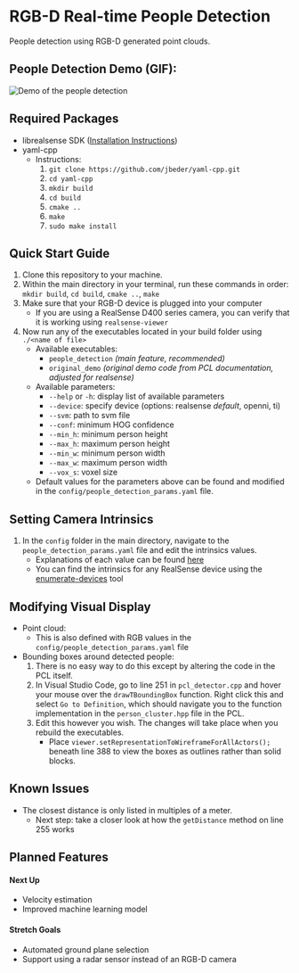 # RGB-D Real-time People Detection
People detection using RGB-D generated point clouds.

## People Detection Demo (GIF):
![Demo of the people detection](demo.gif)

## Required Packages
- librealsense SDK ([Installation Instructions](https://github.com/IntelRealSense/librealsense/blob/master/doc/distribution_linux.md))
- yaml-cpp
  - Instructions:
    1. `git clone https://github.com/jbeder/yaml-cpp.git`
    2. `cd yaml-cpp`
    3. `mkdir build`
    4. `cd build`
    5. `cmake ..`
    6. `make`
    7. `sudo make install`


## Quick Start Guide
1. Clone this repository to your machine.
2. Within the main directory in your terminal, run these commands in order: `mkdir build`, `cd build`, `cmake ..`, `make`
3. Make sure that your RGB-D device is plugged into your computer
    - If you are using a RealSense D400 series camera, you can verify that it is working using `realsense-viewer`
4. Now run any of the executables located in your build folder using `./<name of file>`
    - Available executables:
      - `people_detection` *(main feature, recommended)*
      - `original_demo` *(original demo code from PCL documentation, adjusted for realsense)*
    - Available parameters:
      - `--help` or `-h`: display list of available parameters
      - `--device`: specify device (options: realsense *default*, openni, ti)
      - `--svm`: path to svm file
      - `--conf`: minimum HOG confidence
      - `--min_h`: minimum person height
      - `--max_h`: maximum person height
      - `--min_w`: minimum person width
      - `--max_w`: maximum person width
      - `--vox_s`: voxel size
    - Default values for the parameters above can be found and modified in the `config/people_detection_params.yaml` file.

## Setting Camera Intrinsics
1. In the `config` folder in the main directory, navigate to the `people_detection_params.yaml` file and edit the intrinsics values.
    - Explanations of each value can be found [here](https://ksimek.github.io/2013/08/13/intrinsic/)
    - You can find the intrinsics for any RealSense device using the [enumerate-devices](https://github.com/IntelRealSense/librealsense/tree/master/tools/enumerate-devices) tool

## Modifying Visual Display
- Point cloud:
  - This is also defined with RGB values in the `config/people_detection_params.yaml` file
- Bounding boxes around detected people:
  1. There is no easy way to do this except by altering the code in the PCL itself.
  2. In Visual Studio Code, go to line 251 in `pcl_detector.cpp` and hover your mouse over the `drawTBoundingBox` function. Right click this and select `Go to Definition`, which should navigate you to the function implementation in the `person_cluster.hpp` file in the PCL.
  3. Edit this however you wish. The changes will take place when you rebuild the executables.
      - Place `viewer.setRepresentationToWireframeForAllActors();` beneath line 388 to view the boxes as outlines rather than solid blocks.

## Known Issues
- The closest distance is only listed in multiples of a meter.
  - Next step: take a closer look at how the `getDistance` method on line 255 works

## Planned Features
#### Next Up
- Velocity estimation
- Improved machine learning model
#### Stretch Goals
- Automated ground plane selection
- Support using a radar sensor instead of an RGB-D camera